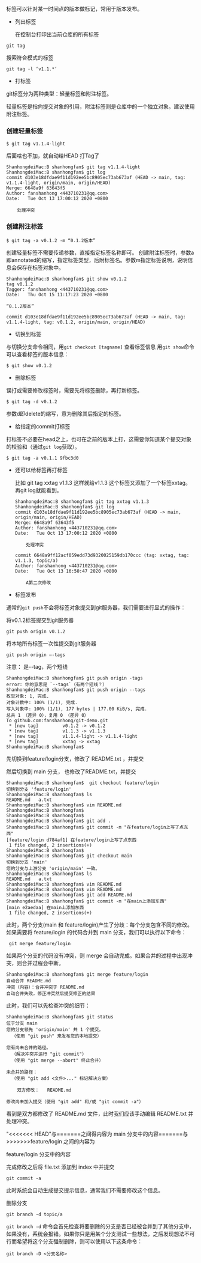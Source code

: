 标签可以针对某一时间点的版本做标记，常用于版本发布。

- 列出标签

  

  在控制台打印出当前仓库的所有标签

```shell
git tag 
```

 搜索符合模式的标签

```shell
git tag -l ‘v1.1.*’ 
```



- 打标签

git标签分为两种类型：轻量标签和附注标签。

轻量标签是指向提交对象的引用，附注标签则是仓库中的一个独立对象。建议使用附注标签。

### 创建轻量标签

```shell
$ git tag v1.1.4-light
```

后面啥也不加，就自动给HEAD 打Tag了

```
ShanhongdeiMac:B shanhongfan$ git tag v1.1.4-light
ShanhongdeiMac:B shanhongfan$ git log
commit d103e18dfdae9f11d192ee5bc8905ec73ab673af (HEAD -> main, tag: v1.1.4-light, origin/main, origin/HEAD)
Merge: 6648a9f 63643f5
Author: fanshanhong <443710231@qq.com>
Date:   Tue Oct 13 17:00:12 2020 +0800

    处理冲突
```



### 创建附注标签
```
$ git tag -a v0.1.2 -m “0.1.2版本”
```

创建轻量标签不需要传递参数，直接指定标签名称即可。
创建附注标签时，参数a即annotated的缩写，指定标签类型，后附标签名。参数m指定标签说明，说明信息会保存在标签对象中。

```shell
ShanhongdeiMac:B shanhongfan$ git show v0.1.2
tag v0.1.2
Tagger: fanshanhong <443710231@qq.com>
Date:   Thu Oct 15 11:17:23 2020 +0800

“0.1.2版本”

commit d103e18dfdae9f11d192ee5bc8905ec73ab673af (HEAD -> main, tag: v1.1.4-light, tag: v0.1.2, origin/main, origin/HEAD)

```



- 切换到标签

与切换分支命令相同，用`git checkout [tagname]`
查看标签信息
用`git show`命令可以查看标签的版本信息：

```
$ git show v0.1.2
```



- 删除标签

误打或需要修改标签时，需要先将标签删除，再打新标签。

```
$ git tag -d v0.1.2 
```

参数d即delete的缩写，意为删除其后指定的标签。

- 给指定的commit打标签

打标签不必要在head之上，也可在之前的版本上打，这需要你知道某个提交对象的校验和（通过`git log`获取）。

```
$ git tag -a v0.1.1 9fbc3d0
```



* 还可以给标签再打标签

  比如 git tag xxtag v1.1.3  这样就给v1.1.3 这个标签又添加了一个标签xxtag。再git log就能看到。

  ```shell
  ShanhongdeiMac:B shanhongfan$ git tag xxtag v1.1.3
  ShanhongdeiMac:B shanhongfan$ git log
  commit d103e18dfdae9f11d192ee5bc8905ec73ab673af (HEAD -> main, origin/main, origin/HEAD)
  Merge: 6648a9f 63643f5
  Author: fanshanhong <443710231@qq.com>
  Date:   Tue Oct 13 17:00:12 2020 +0800
  
      处理冲突
  
  commit 6648a9ff12acf059edd73d9320025159db170ccc (tag: xxtag, tag: v1.1.3, topic/a)
  Author: fanshanhong <443710231@qq.com>
  Date:   Tue Oct 13 16:50:47 2020 +0800
  
      A第二次修改
  
  ```

  

- 标签发布

通常的`git push`不会将标签对象提交到git服务器，我们需要进行显式的操作：

将v0.1.2标签提交到git服务器

```
git push origin v0.1.2
```

将本地所有标签一次性提交到git服务器

```
git push origin –-tags 
```

注意： 是--tag，两个短线



```shell
ShanhongdeiMac:B shanhongfan$ git push origin -tags
error: 你的意思是 `--tags`（有两个短线？）
ShanhongdeiMac:B shanhongfan$ git push origin --tags
枚举对象: 1, 完成.
对象计数中: 100% (1/1), 完成.
写入对象中: 100% (1/1), 177 bytes | 177.00 KiB/s, 完成.
总共 1 （差异 0），复用 0 （差异 0）
To github.com:fanshanhong/git-demo.git
 * [new tag]         v0.1.2 -> v0.1.2
 * [new tag]         v1.1.3 -> v1.1.3
 * [new tag]         v1.1.4-light -> v1.1.4-light
 * [new tag]         xxtag -> xxtag
ShanhongdeiMac:B shanhongfan$ 
```







先切换到feature/login分支，修改了 README.txt ，并提交

然后切换到 main  分支， 也修改了README.txt，并提交

```shell
ShanhongdeiMac:B shanhongfan$  git checkout feature/login
切换到分支 'feature/login'
ShanhongdeiMac:B shanhongfan$ ls
README.md	a.txt
ShanhongdeiMac:B shanhongfan$ vim README.md 
ShanhongdeiMac:B shanhongfan$ 
ShanhongdeiMac:B shanhongfan$ 
ShanhongdeiMac:B shanhongfan$ git add .
ShanhongdeiMac:B shanhongfan$ git commit -m "在feature/login上写了点东西"
[feature/login d784af1] 在feature/login上写了点东西
 1 file changed, 2 insertions(+)
ShanhongdeiMac:B shanhongfan$ 
ShanhongdeiMac:B shanhongfan$ git checkout main
切换到分支 'main'
您的分支与上游分支 'origin/main' 一致。
ShanhongdeiMac:B shanhongfan$ ls
README.md	a.txt
ShanhongdeiMac:B shanhongfan$ vim README.md 
ShanhongdeiMac:B shanhongfan$ vim README.md 
ShanhongdeiMac:B shanhongfan$ git add README.md 
ShanhongdeiMac:B shanhongfan$ git commit -m "在main上添加东西"
[main e2aedaa] 在main上添加东西
 1 file changed, 2 insertions(+)
```

此时，两个分支(main 和  feature/login)产生了分歧：每个分支包含不同的修改。如果需要将 feature/login 的代码合并到 main 分支，我们可以执行以下命令：

```
 git merge feature/login
```



如果两个分支的代码没有冲突，则 merge 会自动完成。如果合并的过程中出现冲突，则合并过程会中断。

```
ShanhongdeiMac:B shanhongfan$ git merge feature/login
自动合并 README.md
冲突（内容）：合并冲突于 README.md
自动合并失败，修正冲突然后提交修正的结果
```

此时，我们可以先检查冲突的细节：

```
ShanhongdeiMac:B shanhongfan$ git status
位于分支 main
您的分支领先 'origin/main' 共 1 个提交。
  （使用 "git push" 来发布您的本地提交）

您有尚未合并的路径。
  （解决冲突并运行 "git commit"）
  （使用 "git merge --abort" 终止合并）

未合并的路径：
  （使用 "git add <文件>..." 标记解决方案）

	双方修改：   README.md

修改尚未加入提交（使用 "git add" 和/或 "git commit -a"）
```

看到是双方都修改了  README.md 文件，此时我们应该手动编辑 README.txt 并处理冲突。



"<<<<<<< HEAD"与=======之间得内容为 main 分支中的内容=======与>>>>>>>feature/login 之间的内容为

feature/login 分支中的内容



完成修改之后将 file.txt 添加到 index 中并提交

```
git commit -a
```

此时系统会自动生成提交提示信息，通常我们不需要修改这个信息。





删除分支

```shell
git branch -d topic/a
```

`git branch -d`    命令会首先检查将要删除的分支是否已经被合并到了其他分支中，如果没有，系统会报错。如果你只是用某个分支测试一些想法，之后发现想法不可行而希望将这个分支强制删除，则可以使用以下这条命令：

```shell
git branch -D <分支名称>
```

